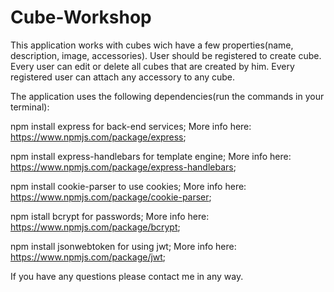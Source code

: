 # Cube-Workshop
This application works with cubes wich have a few properties(name, description, image, accessories). User should be registered to create cube. Every user can edit or delete all cubes that are created by him. Every registered user can attach any accessory to any cube.

The application uses the following dependencies(run the commands in your terminal):

npm install express for back-end services; More info here: https://www.npmjs.com/package/express;

npm install express-handlebars for template engine; More info here: https://www.npmjs.com/package/express-handlebars;

npm install cookie-parser to use cookies; More info here: https://www.npmjs.com/package/cookie-parser;

npm istall bcrypt for passwords; More info here: https://www.npmjs.com/package/bcrypt;

npm install jsonwebtoken for using jwt; More info here: https://www.npmjs.com/package/jwt;

If you have any questions please contact me in any way.
